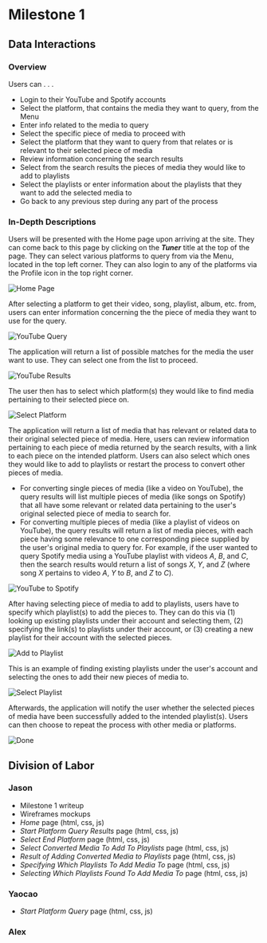 # Milestone 1

## Data Interactions

### Overview

Users can . . .

- Login to their YouTube and Spotify accounts
- Select the platform, that contains the media they want to query, from the Menu
- Enter info related to the media to query
- Select the specific piece of media to proceed with
- Select the platform that they want to query from that relates or is relevant to their selected piece of media
- Review information concerning the search results
- Select from the search results the pieces of media they would like to add to playlists
- Select the playlists or enter information about the playlists that they want to add the selected media to
- Go back to any previous step during any part of the process

### In-Depth Descriptions

Users will be presented with the Home page upon arriving at the site. They can come back to this page by clicking on the ***Tuner*** title at the top of the page. They can select various platforms to query from via the Menu, located in the top left corner. They can also login to any of the platforms via the Profile icon in the top right corner.

![Home Page](uiScreenshots/Home.png)

After selecting a platform to get their video, song, playlist, album, etc. from, users can enter information concerning the the piece of media they want to use for the query.

![YouTube Query](uiScreenshots/FindMediaToConvert.png)

The application will return a list of possible matches for the media the user want to use. They can select one from the list to proceed.

![YouTube Results](uiScreenshots/SelectMediaToConvert.png)

The user then has to select which platform(s) they would like to find media pertaining to their selected piece on.

![Select Platform](uiScreenshots/SelectPlatformToConvertTo.png)

The application will return a list of media that has relevant or related data to their original selected piece of media. Here, users can review information pertaining to each piece of media returned by the search results, with a link to each piece on the intended platform. Users can also select which ones they would like to add to playlists or restart the process to convert other pieces of media.

- For converting single pieces of media (like a video on YouTube), the query results will list multiple pieces of media (like songs on Spotify) that all have some relevant or related data pertaining to the user's original selected piece of media to search for.
- For converting multiple pieces of media (like a playlist of videos on YouTube), the query results will return a list of media pieces, with each piece having some relevance to one corresponding piece supplied by the user's original media to query for. For example, if the user wanted to query Spotify media using a YouTube playlist with videos *A*, *B*, and *C*, then the search results would return a list of songs *X*, *Y*, and *Z* (where song *X* pertains to video *A*, *Y* to *B*, and *Z* to *C*).

![YouTube to Spotify](uiScreenshots/SelectMediaToAddToPlaylists.png)

After having selecting piece of media to add to playlists, users have to specify which playlist(s) to add the pieces to. They can do this via (1) looking up existing playlists under their account and selecting them, (2) specifying the link(s) to playlists under their account, or (3) creating a new playlist for their account with the selected pieces.

![Add to Playlist](uiScreenshots/SpecifyWhichPlaylistsToAddMediaTo.png)

This is an example of finding existing playlists under the user's account and selecting the ones to add their new pieces of media to.

![Select Playlist](uiScreenshots/SelectPlaylistsToAddMediaTo.png)

Afterwards, the application will notify the user whether the selected pieces of media have been successfully added to the intended playlist(s). Users can then choose to repeat the process with other media or platforms.

![Done](uiScreenshots/SuccessfullyAddedMediaToPlaylists.png)

## Division of Labor

### Jason

- Milestone 1 writeup
- Wireframes mockups
- *Home* page (html, css, js)
- *Start Platform Query Results* page (html, css, js)
- *Select End Platform* page (html, css, js)
- *Select Converted Media To Add To Playlists* page (html, css, js)
- *Result of Adding Converted Media to Playlists* page (html, css, js)
- *Specifying Which Playlists To Add Media To* page (html, css, js)
- *Selecting Which Playlists Found To Add Media To* page (html, css, js)

### Yaocao

- *Start Platform Query* page (html, css, js)

### Alex
